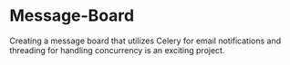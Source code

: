 # Message-Board
Creating a message board that utilizes Celery for email notifications and threading for handling concurrency is an exciting project.
